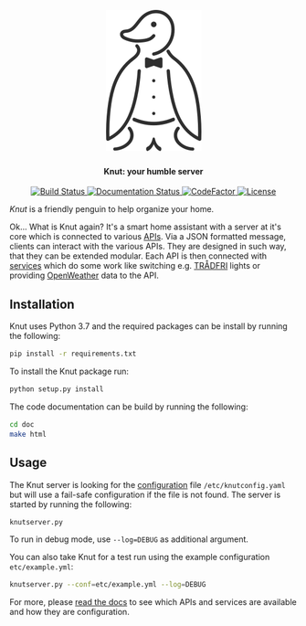 <h1 align="center">
  <br>
  <img src="knut.png" alt="Knut">
</h1>
<h4 align="center">Knut: your humble server</h4>
<p align="center">
  <a href="https://travis-ci.org/pearjo/knut-server">
    <img src="https://travis-ci.org/pearjo/knut-server.svg?branch=devel" alt="Build Status">
  </a>
  <a href="https://knut-server.readthedocs.io/en/latest/?badge=latest">
    <img src="https://readthedocs.org/projects/knut-server/badge/?version=latest" alt="Documentation Status">
  </a>
  <a href="https://www.codefactor.io/repository/github/pearjo/knut-server">
    <img src="https://www.codefactor.io/repository/github/pearjo/knut-server/badge" alt="CodeFactor">
  </a>
  <a href="https://github.com/pearjo/knut-server/blob/master/LICENSE">
    <img src="https://img.shields.io/badge/License-GPL%20v3-blue.svg" alt="License">
  </a>
</p>

*Knut* is a friendly penguin to help organize your home.

Ok... What is Knut again? It's a smart home assistant with a server at
it's core which is connected to various
[APIs](https://knut-server.readthedocs.io/en/latest/apis.html). Via a
JSON formatted message, clients can interact with the various
APIs. They are designed in such way, that they can be extended
modular. Each API is then connected with
[services](https://knut-server.readthedocs.io/en/latest/reference/services.html)
which do some work like switching
e.g. [TRÅDFRI](https://www.ikea.com/de/de/product-guides/tradfri-home-smart-beleuchtung-pub61503271)
lights or providing [OpenWeather](https://openweathermap.org/) data to
the API.

## Installation

Knut uses Python 3.7 and the required packages can be install by
running the following:

```bash
pip install -r requirements.txt
```

To install the Knut package run:

```bash
python setup.py install
```

The code documentation can be build by running the following:

```bash
cd doc
make html
```

## Usage

The Knut server is looking for the
[configuration](https://knut-server.readthedocs.io/en/latest/config.html)
file `/etc/knutconfig.yaml` but will use a fail-safe configuration if
the file is not found. The server is started by running the following:

```bash
knutserver.py
```

To run in debug mode, use `--log=DEBUG` as additional argument.

You can also take Knut for a test run using the example configuration
`etc/example.yml`:

```bash
knutserver.py --conf=etc/example.yml --log=DEBUG
```

For more, please [read the docs](https://knut-server.readthedocs.io)
to see which APIs and services are available and how they are
configuration.
